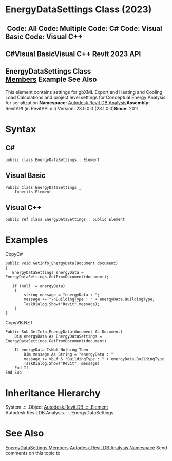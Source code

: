 # EnergyDataSettings Class (2023)

﻿
 Code: All Code: Multiple Code: C# Code: Visual Basic Code: Visual C++   
---  
C#Visual BasicVisual C++
Revit 2023 API  
---  
EnergyDataSettings Class  
[Members](9108112c-330d-d570-f461-01bf62cb0d0f.md "EnergyDataSettings Members") Example See Also  
---  
This element contains settings for gbXML Export and Heating and Cooling Load Calculations and project level settings for Conceptual Energy Analysis. for serialization 
**Namespace:** [Autodesk.Revit.DB.Analysis](958e2e12-587d-f188-5d7b-f13d7dbfdf48.md "Autodesk.Revit.DB.Analysis Namespace")**Assembly:** RevitAPI (in RevitAPI.dll) Version: 23.0.0.0 (23.1.0.0)**Since:** 2011 
# Syntax
C#  
---  
```text
public class EnergyDataSettings : Element
```
  
Visual Basic  
---  
```text
Public Class EnergyDataSettings _
	Inherits Element
```
  
Visual C++  
---  
```text
public ref class EnergyDataSettings : public Element
```
  
# Examples
CopyC#
```text
public void GetInfo_EnergyData(Document document)
{
   EnergyDataSettings energyData = EnergyDataSettings.GetFromDocument(document);

   if (null != energyData)
    {
        string message = "energyData : ";
        message += "\nBuildingType : " + energyData.BuildingType;
        TaskDialog.Show("Revit",message);
    }
}
```

CopyVB.NET
```text
Public Sub GetInfo_EnergyData(document As Document)
    Dim energyData As EnergyDataSettings = EnergyDataSettings.GetFromDocument(document)

    If energyData IsNot Nothing Then
        Dim message As String = "energyData : "
        message += vbLf & "BuildingType : " + energyData.BuildingType
        TaskDialog.Show("Revit", message)
    End If
End Sub
```

# Inheritance Hierarchy
System..::..Object [Autodesk.Revit.DB..::..Element](eb16114f-69ea-f4de-0d0d-f7388b105a16.md "Element Class") Autodesk.Revit.DB.Analysis..::..EnergyDataSettings
# See Also
[EnergyDataSettings Members](9108112c-330d-d570-f461-01bf62cb0d0f.md "EnergyDataSettings Members")
[Autodesk.Revit.DB.Analysis Namespace](958e2e12-587d-f188-5d7b-f13d7dbfdf48.md "Autodesk.Revit.DB.Analysis Namespace")
Send comments on this topic to 
